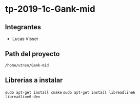 # tp-2019-1c-Gank-mid

## Integrantes
- Lucas Visser

## Path del proyecto
`/home/utnso/Gank-mid`

## Librerias a instalar
`sudo apt-get install cmake`
`sudo apt-get install libreadline6 libreadline6-dev`